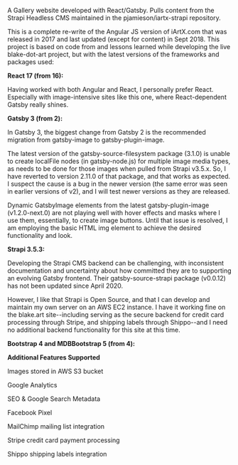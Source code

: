 A Gallery website developed with React/Gatsby. Pulls content from the Strapi Headless CMS maintained in the pjamieson/iartx-strapi repository.

This is a complete re-write of the Angular JS version of iArtX.com that was released in 2017 and last updated (except for content) in Sept 2018. This project is based on code from and lessons learned while developing the live blake-dot-art project, but with the latest versions of the frameworks and packages used:

**React 17 (from 16):**

Having worked with both Angular and React, I personally prefer React. Especially with image-intensive sites like this one, where React-dependent Gatsby really shines.

**Gatsby 3 (from 2):**

In Gatsby 3, the biggest change from Gatsby 2 is the recommended migration from gatsby-image to gatsby-plugin-image.

The latest version of the gatsby-source-filesystem package (3.1.0) is unable to create localFile nodes (in gatsby-node.js) for multiple image media types, as needs to be done for those images when pulled from Strapi v3.5.x. So, I have reverted to version 2.11.0 of that package, and that works as expected. I suspect the cause is a bug in the newer version (the same error was seen in earlier versions of v2), and I will test newer versions as they are released.

Dynamic GatsbyImage elements from the latest gatsby-plugin-image (v1.2.0-next.0) are not playing well with hover effects and masks where I use them, essentially, to create image buttons. Until that issue is resolved, I am employing the basic HTML img element to achieve the desired functionality and look.

**Strapi 3.5.3:**

Developing the Strapi CMS backend can be challenging, with inconsistent documentation and uncertainty about how committed they are to supporting an evolving Gatsby frontend. Their gatsby-source-strapi package (v0.0.12) has not been updated since April 2020.

However, I like that Strapi is Open Source, and that I can develop and maintain my own server on an AWS EC2 instance. I have it working fine on the blake.art site--including serving as the secure backend for credit card processing through Stripe, and shipping labels through Shippo--and I need no additional backend functionality for this site at this time.

**Bootstrap 4 and MDBBootstrap 5 (from 4):**


**Additional Features Supported**

Images stored in AWS S3 bucket

Google Analytics

SEO & Google Search Metadata

Facebook Pixel

MailChimp mailing list integration

Stripe credit card payment processing

Shippo shipping labels integration
